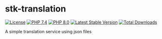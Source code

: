 # stk-translation

[![License](https://img.shields.io/badge/license-BSD-blue.svg)](https://opensource.org/licenses/BSD-3-Clause)
[![PHP 7.4](https://img.shields.io/badge/php-7.4-yellow.svg)](http://www.php.net)
[![PHP 8.0](https://img.shields.io/badge/php-8.0-yellow.svg)](http://www.php.net)
[![Latest Stable Version](https://img.shields.io/packagist/v/mbretter/stk-translation.svg)](https://packagist.org/packages/mbretter/stk-translation)
[![Total Downloads](https://img.shields.io/packagist/dt/mbretter/stk-translation.svg)](https://packagist.org/packages/mbretter/stk-translation)

A simple translation service using json files

